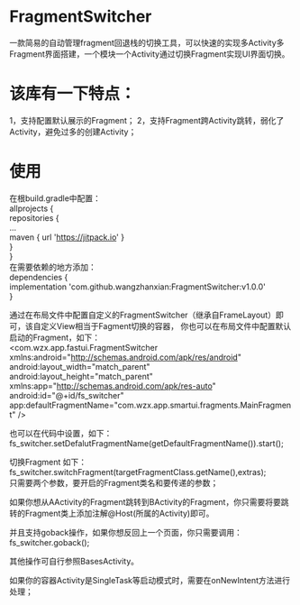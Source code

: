 # FragmentSwitcher
一款简易的自动管理fragment回退栈的切换工具，可以快速的实现多Activity多Fragment界面搭建，一个模块一个Activity通过切换Fragment实现UI界面切换。

# 该库有一下特点：
1，支持配置默认展示的Fragment；
2，支持Fragment跨Activity跳转，弱化了Activity，避免过多的创建Activity；

# 使用

在根build.gradle中配置：    
	allprojects {  
		repositories {  
			...  
			maven { url 'https://jitpack.io' }    
		}    
	}      
在需要依赖的地方添加：    
	dependencies {  
	        implementation 'com.github.wangzhanxian:FragmentSwitcher:v1.0.0'  
	}    


通过在布局文件中配置自定义的FragmentSwitcher（继承自FrameLayout）即可，该自定义View相当于Fagment切换的容器，
你也可以在布局文件中配置默认启动的Fragment，如下：  
<com.wzx.app.fastui.FragmentSwitcher xmlns:android="http://schemas.android.com/apk/res/android"  
	android:layout_width="match_parent"  
	android:layout_height="match_parent"  
	xmlns:app="http://schemas.android.com/apk/res-auto"  
	android:id="@+id/fs_switcher"  
	app:defaultFragmentName="com.wzx.app.smartui.fragments.MainFragment" />  

也可以在代码中设置，如下：  
fs_switcher.setDefalutFragmentName(getDefaultFragmentName()).start();  

切换Fragment 如下：  
fs_switcher.switchFragment(targetFragmentClass.getName(),extras);  
只需要两个参数，要开启的Fragment类名和要传递的参数；  

如果你想从AActivity的Fragment跳转到BActivity的Fragment，你只需要将要跳转的Fragment类上添加注解@Host(所属的Activity)即可。  

并且支持goback操作，如果你想反回上一个页面，你只需要调用：  
fs_switcher.goback();  

其他操作可自行参照BasesActivity。  

如果你的容器Activity是SingleTask等启动模式时，需要在onNewIntent方法进行处理；  
